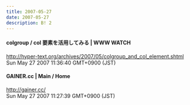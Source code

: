 ```yaml
---
title: 2007-05-27
date: 2007-05-27
description: B! 2
---
```


#### colgroup / col 要素を活用してみる | WWW WATCH
http://hyper-text.org/archives/2007/05/colgroup_and_col_element.shtml<br>
Sun May 27 2007 11:36:40 GMT+0900 (JST)<br>


#### GAINER.cc | Main / Home 
http://gainer.cc/<br>
Sun May 27 2007 11:27:39 GMT+0900 (JST)<br>


